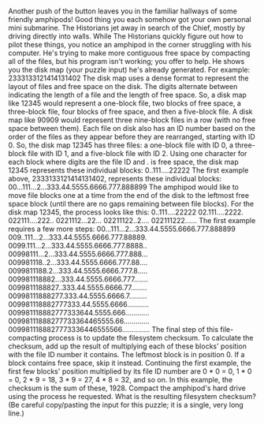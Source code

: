 # 

Another push of the button leaves you in the familiar hallways of some friendly amphipods! Good thing you each somehow got your own personal mini submarine. The Historians jet away in search of the Chief, mostly by driving directly into walls. While The Historians quickly figure out how to pilot these things, you notice an amphipod in the corner struggling with his computer. He's trying to make more contiguous free space by compacting all of the files, but his program isn't working; you offer to help. He shows you the disk map (your puzzle input) he's already generated. For example: 2333133121414131402 The disk map uses a dense format to represent the layout of files and free space on the disk. The digits alternate between indicating the length of a file and the length of free space. So, a disk map like 12345 would represent a one-block file, two blocks of free space, a three-block file, four blocks of free space, and then a five-block file. A disk map like 90909 would represent three nine-block files in a row (with no free space between them). Each file on disk also has an ID number based on the order of the files as they appear before they are rearranged, starting with ID 0. So, the disk map 12345 has three files: a one-block file with ID 0, a three-block file with ID 1, and a five-block file with ID 2. Using one character for each block where digits are the file ID and . is free space, the disk map 12345 represents these individual blocks: 0..111....22222 The first example above, 2333133121414131402, represents these individual blocks: 00...111...2...333.44.5555.6666.777.888899 The amphipod would like to move file blocks one at a time from the end of the disk to the leftmost free space block (until there are no gaps remaining between file blocks). For the disk map 12345, the process looks like this: 0..111....22222 02.111....2222. 022111....222.. 0221112...22... 02211122..2.... 022111222......  The first example requires a few more steps: 00...111...2...333.44.5555.6666.777.888899 009..111...2...333.44.5555.6666.777.88889. 0099.111...2...333.44.5555.6666.777.8888.. 00998111...2...333.44.5555.6666.777.888... 009981118..2...333.44.5555.6666.777.88.... 0099811188.2...333.44.5555.6666.777.8..... 009981118882...333.44.5555.6666.777....... 0099811188827..333.44.5555.6666.77........ 00998111888277.333.44.5555.6666.7......... 009981118882777333.44.5555.6666........... 009981118882777333644.5555.666............ 00998111888277733364465555.66............. 0099811188827773336446555566..............  The final step of this file-compacting process is to update the filesystem checksum. To calculate the checksum, add up the result of multiplying each of these blocks' position with the file ID number it contains. The leftmost block is in position 0. If a block contains free space, skip it instead. Continuing the first example, the first few blocks' position multiplied by its file ID number are 0 * 0 = 0, 1 * 0 = 0, 2 * 9 = 18, 3 * 9 = 27, 4 * 8 = 32, and so on. In this example, the checksum is the sum of these, 1928. Compact the amphipod's hard drive using the process he requested. What is the resulting filesystem checksum? (Be careful copy/pasting the input for this puzzle; it is a single, very long line.)

